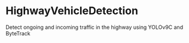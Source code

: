 # HighwayVehicleDetection
 Detect ongoing and incoming traffic in the highway using YOLOv9C and ByteTrack
